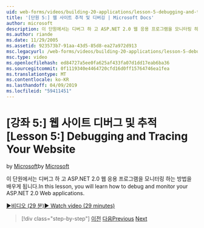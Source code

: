 ```yaml
---
uid: web-forms/videos/building-20-applications/lesson-5-debugging-and-tracing-your-website
title: '[단원 5:] 웹 사이트 추적 및 디버깅 | Microsoft Docs'
author: microsoft
description: 이 단원에서는 디버그 하 고 ASP.NET 2.0 웹 응용 프로그램을 모니터링 하는 방법을 배우게 됩니다.
ms.author: riande
ms.date: 11/29/2005
ms.assetid: 923573b7-91aa-43d5-85d8-ea27a972d913
msc.legacyurl: /web-forms/videos/building-20-applications/lesson-5-debugging-and-tracing-your-website
msc.type: video
ms.openlocfilehash: ed84727a5ee0fa625af433fa07d1dd17eab6ba36
ms.sourcegitcommit: 0f1119340e4464720cfd16d0ff15764746ea1fea
ms.translationtype: MT
ms.contentlocale: ko-KR
ms.lasthandoff: 04/09/2019
ms.locfileid: "59411451"
---
```

# <a name="lesson-5-debugging-and-tracing-your-website"></a><span data-ttu-id="ef49d-103">[강좌 5:] 웹 사이트 디버그 및 추적</span><span class="sxs-lookup"><span data-stu-id="ef49d-103">[Lesson 5:] Debugging and Tracing Your Website</span></span>

<span data-ttu-id="ef49d-104">by [Microsoft](https://github.com/microsoft)</span><span class="sxs-lookup"><span data-stu-id="ef49d-104">by [Microsoft](https://github.com/microsoft)</span></span>

<span data-ttu-id="ef49d-105">이 단원에서는 디버그 하 고 ASP.NET 2.0 웹 응용 프로그램을 모니터링 하는 방법을 배우게 됩니다.</span><span class="sxs-lookup"><span data-stu-id="ef49d-105">In this lesson, you will learn how to debug and monitor your ASP.NET 2.0 Web applications.</span></span>

[<span data-ttu-id="ef49d-106">&#9654;비디오 (29 분)</span><span class="sxs-lookup"><span data-stu-id="ef49d-106">&#9654; Watch video (29 minutes)</span></span>](https://channel9.msdn.com/Blogs/ASP-NET-Site-Videos/lesson-5-debugging-and-tracing-your-website)

> [!div class="step-by-step"]
> <span data-ttu-id="ef49d-107">[이전](lesson-4-understanding-web-application-state.md)
> [다음](lesson-6-working-with-stylesheets-and-master-pages.md)</span><span class="sxs-lookup"><span data-stu-id="ef49d-107">[Previous](lesson-4-understanding-web-application-state.md)
[Next](lesson-6-working-with-stylesheets-and-master-pages.md)</span></span>
